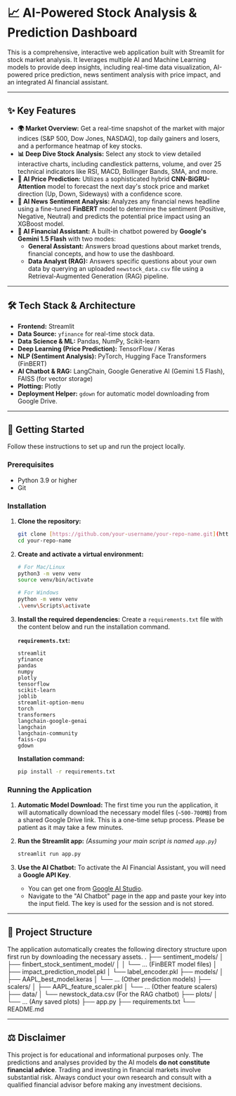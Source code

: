 # 📈 AI-Powered Stock Analysis & Prediction Dashboard

This is a comprehensive, interactive web application built with Streamlit for stock market analysis. It leverages multiple AI and Machine Learning models to provide deep insights, including real-time data visualization, AI-powered price prediction, news sentiment analysis with price impact, and an integrated AI financial assistant.



---

## ✨ Key Features

* **🌍 Market Overview:** Get a real-time snapshot of the market with major indices (S&P 500, Dow Jones, NASDAQ), top daily gainers and losers, and a performance heatmap of key stocks.
* **📊 Deep Dive Stock Analysis:** Select any stock to view detailed interactive charts, including candlestick patterns, volume, and over 25 technical indicators like RSI, MACD, Bollinger Bands, SMA, and more.
* **🔮 AI Price Prediction:** Utilizes a sophisticated hybrid **CNN-BiGRU-Attention** model to forecast the next day's stock price and market direction (Up, Down, Sideways) with a confidence score.
* **📰 AI News Sentiment Analysis:** Analyzes any financial news headline using a fine-tuned **FinBERT** model to determine the sentiment (Positive, Negative, Neutral) and predicts the potential price impact using an XGBoost model.
* **🤖 AI Financial Assistant:** A built-in chatbot powered by **Google's Gemini 1.5 Flash** with two modes:
    * **General Assistant:** Answers broad questions about market trends, financial concepts, and how to use the dashboard.
    * **Data Analyst (RAG):** Answers specific questions about your own data by querying an uploaded `newstock_data.csv` file using a Retrieval-Augmented Generation (RAG) pipeline.

---

## 🛠️ Tech Stack & Architecture

* **Frontend:** Streamlit
* **Data Source:** `yfinance` for real-time stock data.
* **Data Science & ML:** Pandas, NumPy, Scikit-learn
* **Deep Learning (Price Prediction):** TensorFlow / Keras
* **NLP (Sentiment Analysis):** PyTorch, Hugging Face Transformers (FinBERT)
* **AI Chatbot & RAG:** LangChain, Google Generative AI (Gemini 1.5 Flash), FAISS (for vector storage)
* **Plotting:** Plotly
* **Deployment Helper:** `gdown` for automatic model downloading from Google Drive.

---

## 🚀 Getting Started

Follow these instructions to set up and run the project locally.

### Prerequisites

* Python 3.9 or higher
* Git

### Installation

1.  **Clone the repository:**
    ```bash
    git clone [https://github.com/your-username/your-repo-name.git](https://github.com/your-username/your-repo-name.git)
    cd your-repo-name
    ```

2.  **Create and activate a virtual environment:**
    ```bash
    # For Mac/Linux
    python3 -m venv venv
    source venv/bin/activate

    # For Windows
    python -m venv venv
    .\venv\Scripts\activate
    ```

3.  **Install the required dependencies:**
    Create a `requirements.txt` file with the content below and run the installation command.

    **`requirements.txt`:**
    ```
    streamlit
    yfinance
    pandas
    numpy
    plotly
    tensorflow
    scikit-learn
    joblib
    streamlit-option-menu
    torch
    transformers
    langchain-google-genai
    langchain
    langchain-community
    faiss-cpu
    gdown
    ```

    **Installation command:**
    ```bash
    pip install -r requirements.txt
    ```

### Running the Application

1.  **Automatic Model Download:**
    The first time you run the application, it will automatically download the necessary model files (`~500-700MB`) from a shared Google Drive link. This is a one-time setup process. Please be patient as it may take a few minutes.

2.  **Run the Streamlit app:**
    *(Assuming your main script is named `app.py`)*
    ```bash
    streamlit run app.py
    ```

3.  **Use the AI Chatbot:**
    To activate the AI Financial Assistant, you will need a **Google API Key**.
    * You can get one from [Google AI Studio](https://aistudio.google.com/app/apikey).
    * Navigate to the "AI Chatbot" page in the app and paste your key into the input field. The key is used for the session and is not stored.

---

## 📁 Project Structure

The application automatically creates the following directory structure upon first run by downloading the necessary assets.
.
├── sentiment_models/
│   ├── finbert_stock_sentiment_model/
│   │   └── ... (FinBERT model files)
│   ├── impact_prediction_model.pkl
│   └── label_encoder.pkl
├── models/
│   ├── AAPL_best_model.keras
│   └── ... (Other prediction models)
├── scalers/
│   ├── AAPL_feature_scaler.pkl
│   └── ... (Other feature scalers)
├── data/
│   └── newstock_data.csv (For the RAG chatbot)
├── plots/
│   └── ... (Any saved plots)
├── app.py
├── requirements.txt
└── README.md


---

## ⚖️ Disclaimer

This project is for educational and informational purposes only. The predictions and analyses provided by the AI models **do not constitute financial advice**. Trading and investing in financial markets involve substantial risk. Always conduct your own research and consult with a qualified financial advisor before making any investment decisions.
